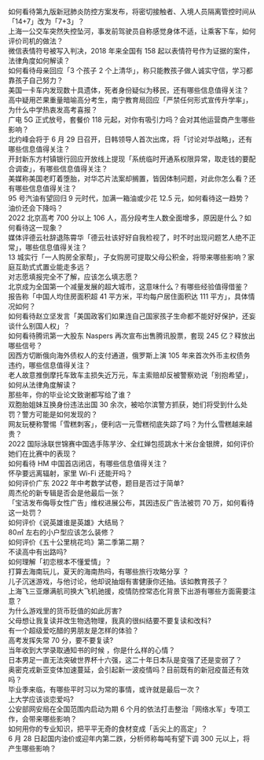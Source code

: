 如何看待第九版新冠肺炎防控方案发布，将密切接触者、入境人员隔离管控时间从「14+7」改为「7+3」？  
上海一公交车突然失控坠河，事发前驾驶员自称感觉身体不适，让乘客下车，如何评价司机的做法？  
微信表情符号被写入判决，2018 年来全国有 158 起以表情符号作为证据的案件，法律角度如何解读？  
如何看待母亲回应「3 个孩子 2 个上清华」，称只能教孩子做人诚实守信，学习都靠孩子自己努力？  
美国一卡车内发现数十具遗体，死者身份疑似为移民，还有哪些信息值得关注？  
高中疑用芒果重量暗喻高分考生，南宁教育局回应「严禁任何形式宣传升学率」，为什么中学热衷发高考喜报？  
广电 5G 正式放号，套餐价 118 元起，对你有吸引力吗？会对其他运营商产生哪些影响？  
北约峰会将于 6 月 29 日召开，日韩领导人首次出席，将「讨论对华战略」，还有哪些信息值得关注？  
开封新东方村镇银行回应开放线上提现「系统临时开通系权限异常，取走钱的要配合调查」，有哪些信息值得关注？  
美媒称美国老盯着堕胎，对华芯片法案却搁置，皆因体制问题，对此你怎么看？还有哪些信息值得关注？  
95 号汽油有望回归 9 元时代，加满一箱油或少花 12.5 元，如何看待这一趋势？油价还会下降吗？  
2022 北京高考 700 分以上 106 人，高分段考生人数全面增多，原因是什么？如何看待这一现象？  
媒体评德云社辞退陈霄华「德云社该好好自我检视了，时不时出现问题艺人绝不正常」，哪些信息值得关注？  
13 城实行「一人购房全家帮」，子女购房可提取父母公积金，将带来哪些影响？家庭互助式式置业能走多远？  
对志愿填报完全不了解，应该怎么填志愿？  
北京成为全国第一个减量发展的超大城市，这意味什么？有哪些经验值得借鉴？  
报告称「中国人均住房面积超 41 平方米，平均每户居住面积达 111 平方」，具体情况如何？  
如何看待赵立坚发言「美国政客们如果连自己国家孩子生命都不能好好保护，还妄谈什么别国人权」？  
如何看待腾讯第一大股东 Naspers 再次宣布出售腾讯股票，套现 245 亿？释放出哪些信号？  
因西方切断俄向海外债权人的支付通道，俄罗斯上演 105 年来首次外币主权债务违约，哪些信息值得关注？  
老人故意推倒摩托车致车主损失近万元，车主索赔却反被警察劝说「别抱希望」，如何从法律角度解读？  
那些年，你的毕业论文致谢都写给了谁？  
双胞胎姐妹互换身份违法出国 30 余次，被哈尔滨警方抓获，她们将受到什么处罚？警方可能是如何发现的？  
网友玩梗称警惕「雪糕刺客」，便利店一元雪糕彻底失踪了吗？为什么雪糕越来越贵？  
2022 国际泳联世锦赛中国选手陈芋汐、全红婵包揽跳水十米台金银牌，如何评价她们在比赛中的表现？  
如何看待 HM 中国首店闭店，有哪些信息值得关注？  
怀孕要远离辐射，家里 Wi-Fi 还能开吗？  
如何评价广东 2022 年中考数学试卷，题目是否过于简单?  
周杰伦的新专辑是否会是他最后一张？  
「宝洁发布侮辱女性广告」维权进展公布，其因违反广告法被罚 70 万，如何看待这一处罚？  
如何评价《说英雄谁是英雄》大结局？  
80㎡ 左右的小户型应该怎么装修？  
如何评价《五十公里桃花坞》第二季第二期？  
不读高中有出路吗?  
如何理解「初恋根本不懂爱情」？  
打算去海南玩儿，夏天的海南热吗，有哪些旅行攻略分享 ？  
儿子沉迷游戏，与他讨论，他却说抽烟有害健康你还抽。该如教育孩子？  
上海飞三亚爆满航司换大飞机驰援，疫情防控常态化背景下出游有哪些方面需要注意？  
为什么游戏里的货币贬值的如此厉害?  
父母想让我复读并改生物选物理，我真的很纠结要不要复读和改科?  
有一个超级爱吃醋的男朋友是怎样的体验？  
高考发挥失常 70 分，要不要复读?  
当年收到大学录取通知书的时候 ，你是什么样的心情？  
日本男足一直无法突破世界杯十六强，这二十年日本队是变强了还是变弱了？  
奥密克戎新亚变体加速蔓延，会引起新一波疫情吗？目前既有的新冠疫苗还有效吗？  
毕业季来临，有哪些平时习以为常的事情，或许就是最后一次？  
上大学应该谈恋爱吗?  
公安部网安局在全国范围内启动为期 6 个月的依法打击整治「网络水军」专项工作，会带来哪些影响？  
如何用你的专业知识，把平平无奇的食材变成「舌尖上的高定」？  
6 月 28 日起国内油价或迎年内第二跌，分析师称每吨有望下调 300 元以上，将产生哪些影响？  
